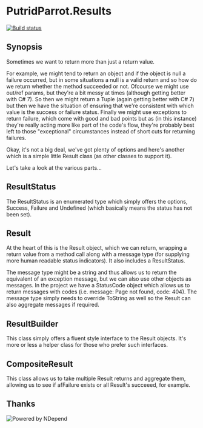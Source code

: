 # PutridParrot.Results

[![Build status](https://ci.appveyor.com/api/projects/status/852kct3ds4bpunun?svg=true)](https://ci.appveyor.com/project/putridparrot/putridparrot-results)

## Synopsis

Sometimes we want to return more than just a return value. 

For example, we might tend to return an object and if the object is null a failure occurred, but in some situations a null is a valid return and so how do we return whether the method succeeded or not. Ofcourse we might use out/ref params, but they're a bit messy at times (although getting better with C# 7). So then we might return a Tuple (again getting better with C# 7) but then we have the situation of ensuring that we're consistent with which value is the success or failure status. Finally we might use exceptions to return failure, which come with good and bad points but as (in this instance) they're really acting more like part of the code's flow, they're probably best left to those "exceptional" circumstances instead of short cuts for returning failures.

Okay, it's not a big deal, we've got plenty of options and here's another which is a simple little Result class (as other classes to support it).

Let's take a look at the various parts...

## ResultStatus

The ResultStatus is an enumerated type which simply offers the options, Success, Failure and Undefined (which basically means the status has not been set).

## Result

At the heart of this is the Result object, which we can return, wrapping a return value from a method call along with a message type (for supplying more human readable status indicators). It also includes a ResultStatus.

The message type might be a string and thus allows us to return the equivalent of an exception message, but we can also use other objects as messages. In the project we have a StatusCode object which allows us to return messages with codes (i.e. message: Page not found, code: 404). The message type simply needs to override ToString as well so the Result can also aggregate messages if required.

## ResultBuilder

This class simply offers a fluent style interface to the Result objects. It's more or less a helper class for those who prefer such interfaces.

## CompositeResult

This class allows us to take multiple Result returns and aggregate them, allowing us to see if afFailure exists or all Result's succeeed, for example.

## Thanks

![Powered by NDepend](http://putridparrot.com/blog/wp-content/uploads/2017/06/NDependLogo.jpg)
